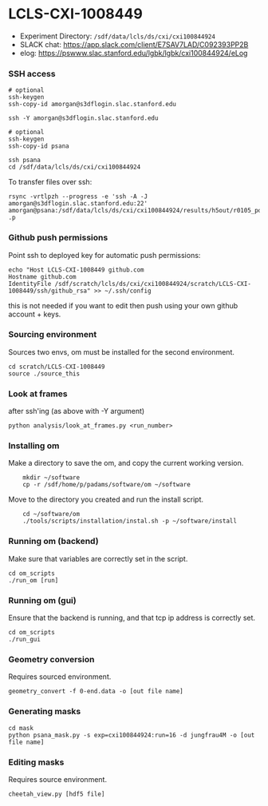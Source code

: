 # LCLS-CXI-1008449
- Experiment Directory: `/sdf/data/lcls/ds/cxi/cxi100844924`
- SLACK chat: https://app.slack.com/client/E7SAV7LAD/C092393PP2B
- elog: https://pswww.slac.stanford.edu/lgbk/lgbk/cxi100844924/eLog

### SSH access
```
# optional
ssh-keygen 
ssh-copy-id amorgan@s3dflogin.slac.stanford.edu

ssh -Y amorgan@s3dflogin.slac.stanford.edu

# optional
ssh-keygen 
ssh-copy-id psana

ssh psana
cd /sdf/data/lcls/ds/cxi/cxi100844924
```

To transfer files over ssh:
```
rsync -vrtlpzh --progress -e 'ssh -A -J amorgan@s3dflogin.slac.stanford.edu:22' amorgan@psana:/sdf/data/lcls/ds/cxi/cxi100844924/results/h5out/r0105_powder.h5 .p
```

### Github push permissions
Point ssh to deployed key for automatic push permissions:
```
echo "Host LCLS-CXI-1008449 github.com
Hostname github.com
IdentityFile /sdf/scratch/lcls/ds/cxi/cxi100844924/scratch/LCLS-CXI-1008449/ssh/github_rsa" >> ~/.ssh/config
```
this is not needed if you want to edit then push using your own github account + keys.

### Sourcing environment
Sources two envs, om must be installed for the second environment.
```
cd scratch/LCLS-CXI-1008449
source ./source_this
```

### Look at frames
after ssh'ing (as above with -Y argument)
```
python analysis/look_at_frames.py <run_number>
```

### Installing om

Make a directory to save the om, and copy the current working version.
```
    mkdir ~/software
    cp -r /sdf/home/p/padams/software/om ~/software
```

Move to the directory you created and run the install script.
```
    cd ~/software/om
    ./tools/scripts/installation/instal.sh -p ~/software/install
```
    
### Running om (backend)
Make sure that variables are correctly set in the script.
```
cd om_scripts
./run_om [run]
```

### Running om (gui)
Ensure that the backend is running, and that tcp ip address is correctly set.
```
cd om_scripts
./run_gui
```

### Geometry conversion
Requires sourced environment.
```
geometry_convert -f 0-end.data -o [out file name]
```

### Generating masks
```
cd mask
python psana_mask.py -s exp=cxi100844924:run=16 -d jungfrau4M -o [out file name]
```

### Editing masks
Requires source environment.
```
cheetah_view.py [hdf5 file]
```

